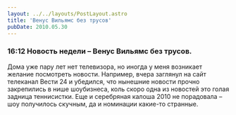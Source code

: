 ```yaml
---
layout: ../../layouts/PostLayout.astro
title: 'Венус Вильямс без трусов'
pubDate: 2010.05.30
---
```


### 16:12 Новость недели – Венус Вильямс без трусов.

Дома уже пару лет нет телевизора, но иногда у меня возникает желание посмотреть новости. Например, вчера заглянул на сайт телеканал Вести 24 и убедился, что нынешние новости прочно закрепились в нише шоубизнеса, коль скоро одна из новостей это голая задница теннисистки. Еще и серебряная калоша 2010 не порадовала – шоу получилось скучным, да и номинации какие-то странные.
